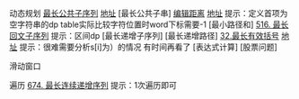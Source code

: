 动态规划
[最长公共子序列]() [地址](https://leetcode.cn/problems/longest-common-subsequence/)
[最长公共子串]
[编辑距离](./src/72.edit-distance.js) [地址](https://leetcode.cn/problems/edit-distance/submissions/) 提示：定义首项为空字符串的dp table实际比较字符位置时word下标需要-1
[最小路径和]
[516. 最长回文子序列](./src/516.longest-palindromic-subsequence.js) 提示：区间dp
[最长递增子序列]
[最长递增路径]
[32.最长有效括号](./src/32.longest-valid-parentheses.js) [地址](https://leetcode.cn/problems/longest-valid-parentheses/) 提示：很难需要分析s[i]为）的情况 有时间再看了
[表达式计算]
[股票问题]

滑动窗口

遍历
[674. 最长连续递增序列](./src/674.longest-continuous-increasing-subsequence.js) 提示：1次遍历即可